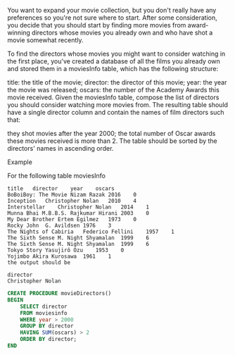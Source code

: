 You want to expand your movie collection, but you don't really have any preferences so you're not sure where to start. After some consideration, you decide that you should start by finding more movies from award-winning directors whose movies you already own and who have shot a movie somewhat recently.

To find the directors whose movies you might want to consider watching in the first place, you've created a database of all the films you already own and stored them in a moviesInfo table, which has the following structure:

title: the title of the movie;
director: the director of this movie;
year: the year the movie was released;
oscars: the number of the Academy Awards this movie received.
Given the moviesInfo table, compose the list of directors you should consider watching more movies from. The resulting table should have a single director column and contain the names of film directors such that:

they shot movies after the year 2000;
the total number of Oscar awards these movies received is more than 2.
The table should be sorted by the directors' names in ascending order.

Example

For the following table moviesInfo
```
title	director	year	oscars
BoBoiBoy: The Movie	Nizam Razak	2016	0
Inception	Christopher Nolan	2010	4
Interstellar	Christopher Nolan	2014	1
Munna Bhai M.B.B.S.	Rajkumar Hirani	2003	0
My Dear Brother	Ertem Egilmez	1973	0
Rocky John	G. Avildsen	1976	3
The Nights of Cabiria	Federico Fellini	1957	1
The Sixth Sense	M. Night Shyamalan	1999	6
The Sixth Sense	M. Night Shyamalan	1999	6
Tokyo Story	Yasujirô Ozu	1953	0
Yojimbo	Akira Kurosawa	1961	1
the output should be

director
Christopher Nolan
```

```SQL
CREATE PROCEDURE movieDirectors()
BEGIN
	SELECT director
    FROM moviesinfo
    WHERE year > 2000
    GROUP BY director
    HAVING SUM(oscars) > 2
    ORDER BY director;
END
```
